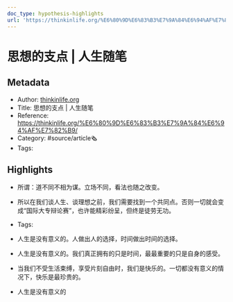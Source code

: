 ```yaml
---
doc_type: hypothesis-highlights
url: 'https://thinkinlife.org/%E6%80%9D%E6%83%B3%E7%9A%84%E6%94%AF%E7%82%B9/'
---
```

# 思想的支点 | 人生随笔
## Metadata
- Author: [thinkinlife.org]()
- Title: 思想的支点 | 人生随笔
- Reference: https://thinkinlife.org/%E6%80%9D%E6%83%B3%E7%9A%84%E6%94%AF%E7%82%B9/
- Category: #source/article🗞
- Tags:
## Highlights
- 所谓：道不同不相为谋。立场不同，看法也随之改变。

- 所以在我们谈人生、谈理想之前，我们需要找到一个共同点。否则一切就会变成“国际大专辩论赛”，也许能精彩纷呈，但终是徒劳无功。


- Tags:

- 人生是没有意义的。人做出人的选择，时间做出时间的选择。

- 人生是没有意义的。我们真正拥有的只是时间，最最重要的只是自身的感受。

- 当我们不受生活束缚，享受片刻自由时，我们是快乐的。一切都没有意义的情况下，快乐是最珍贵的。

- 人生是没有意义的

